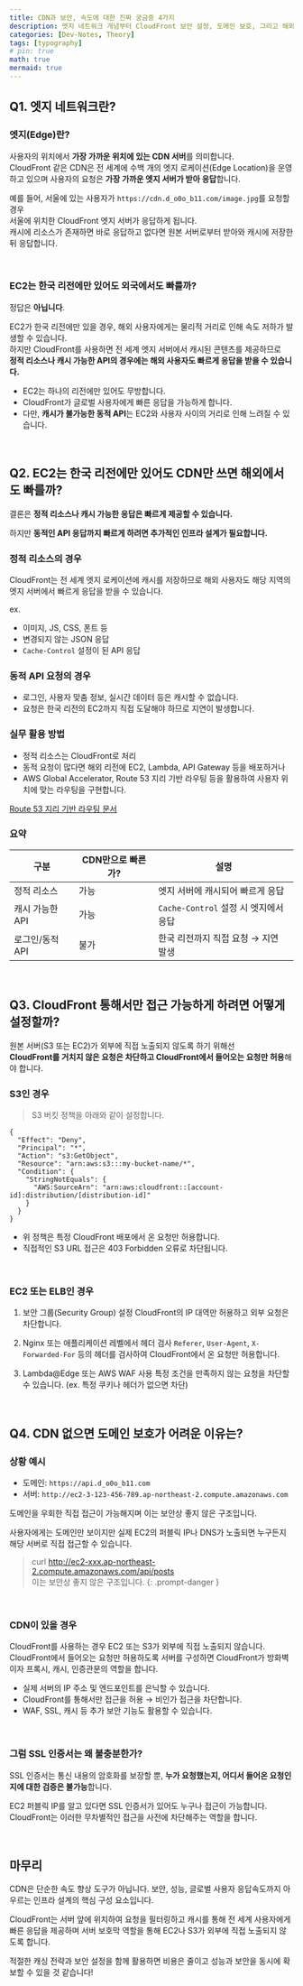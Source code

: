 ```yaml
---
title: CDN과 보안, 속도에 대한 진짜 궁금증 4가지
description: 엣지 네트워크 개념부터 CloudFront 보안 설정, 도메인 보호, 그리고 해외 속도까지
categories: [Dev-Notes, Theory]
tags: [typography]
# pin: true
math: true
mermaid: true
---
```


## Q1. 엣지 네트워크란?

### 엣지(Edge)란?
사용자의 위치에서 **가장 가까운 위치에 있는 CDN 서버**를 의미합니다.  
CloudFront 같은 CDN은 전 세계에 수백 개의 엣지 로케이션(Edge Location)을 운영하고 있으며 
사용자의 요청은 **가장 가까운 엣지 서버가 받아 응답**합니다.

예를 들어, 서울에 있는 사용자가 `https://cdn.d_o0o_b11.com/image.jpg`를 요청할 경우  
서울에 위치한 CloudFront 엣지 서버가 응답하게 됩니다.  
캐시에 리소스가 존재하면 바로 응답하고 없다면 원본 서버로부터 받아와 캐시에 저장한 뒤 응답합니다.


<br/>

### EC2는 한국 리전에만 있어도 외국에서도 빠를까?
정답은 **아닙니다**.  

EC2가 한국 리전에만 있을 경우, 해외 사용자에게는 물리적 거리로 인해 속도 저하가 발생할 수 있습니다.  
하지만 CloudFront를 사용하면 전 세계 엣지 서버에서 캐시된 콘텐츠를 제공하므로  
**정적 리소스나 캐시 가능한 API의 경우에는 해외 사용자도 빠르게 응답을 받을 수 있습니다.**

- EC2는 하나의 리전에만 있어도 무방합니다.  
- CloudFront가 글로벌 사용자에게 빠른 응답을 가능하게 합니다.  
- 다만, **캐시가 불가능한 동적 API**는 EC2와 사용자 사이의 거리로 인해 느려질 수 있습니다.


<br/>

## Q2. EC2는 한국 리전에만 있어도 CDN만 쓰면 해외에서도 빠를까?
결론은 **정적 리소스나 캐시 가능한 응답은 빠르게 제공할 수 있습니다.**  

하지만 **동적인 API 응답까지 빠르게 하려면 추가적인 인프라 설계가 필요합니다.**

### 정적 리소스의 경우
CloudFront는 전 세계 엣지 로케이션에 캐시를 저장하므로 해외 사용자도 해당 지역의 엣지 서버에서 빠르게 응답을 받을 수 있습니다.

ex.
- 이미지, JS, CSS, 폰트 등
- 변경되지 않는 JSON 응답
- `Cache-Control` 설정이 된 API 응답

### 동적 API 요청의 경우
- 로그인, 사용자 맞춤 정보, 실시간 데이터 등은 캐시할 수 없습니다.
- 요청은 한국 리전의 EC2까지 직접 도달해야 하므로 지연이 발생합니다.

### 실무 활용 방법
- 정적 리소스는 CloudFront로 처리
- 동적 요청이 많다면 해외 리전에 EC2, Lambda, API Gateway 등을 배포하거나
- AWS Global Accelerator, Route 53 지리 기반 라우팅 등을 활용하여 사용자 위치에 맞는 라우팅을 구현합니다.

[Route 53 지리 기반 라우팅 문서](https://docs.aws.amazon.com/ko_kr/Route53/latest/DeveloperGuide/routing-policy-geo.html)

### 요약

| 구분 | CDN만으로 빠른가? | 설명 |
|------|-------------------|------|
| 정적 리소스 | 가능 | 엣지 서버에 캐시되어 빠르게 응답 |
| 캐시 가능한 API | 가능 | `Cache-Control` 설정 시 엣지에서 응답 |
| 로그인/동적 API | 불가 | 한국 리전까지 직접 요청 → 지연 발생 |

<br/>

## Q3. CloudFront 통해서만 접근 가능하게 하려면 어떻게 설정할까?
원본 서버(S3 또는 EC2)가 외부에 직접 노출되지 않도록 하기 위해선  
**CloudFront를 거치지 않은 요청은 차단하고 CloudFront에서 들어오는 요청만 허용**해야 합니다.


### S3인 경우
> S3 버킷 정책을 아래와 같이 설정합니다.

```text
{
  "Effect": "Deny",
  "Principal": "*",
  "Action": "s3:GetObject",
  "Resource": "arn:aws:s3:::my-bucket-name/*",
  "Condition": {
    "StringNotEquals": {
      "AWS:SourceArn": "arn:aws:cloudfront::[account-id]:distribution/[distribution-id]"
    }
  }
}

```

- 위 정책은 특정 CloudFront 배포에서 온 요청만 허용합니다.
- 직접적인 S3 URL 접근은 403 Forbidden 오류로 차단됩니다.


<br/>

### EC2 또는 ELB인 경우

1. 보안 그룹(Security Group) 설정
  CloudFront의 IP 대역만 허용하고 외부 요청은 차단합니다.

2. Nginx 또는 애플리케이션 레벨에서 헤더 검사
  `Referer`, `User-Agent`, `X-Forwarded-For` 등의 헤더를 검사하여 CloudFront에서 온 요청만 허용합니다.

3. Lambda@Edge 또는 AWS WAF 사용
  특정 조건을 만족하지 않는 요청을 차단할 수 있습니다. (ex. 특정 쿠키나 헤더가 없으면 차단)

<br/>

## Q4. CDN 없으면 도메인 보호가 어려운 이유는?

### 상황 예시
- 도메인: `https://api.d_o0o_b11.com`
- 서버: `http://ec2-3-123-456-789.ap-northeast-2.compute.amazonaws.com`


도메인을 우회한 직접 접근이 가능해지며 이는 보안상 좋지 않은 구조입니다.

사용자에게는 도메인만 보이지만 실제 EC2의 퍼블릭 IP나 DNS가 노출되면
누구든지 해당 서버로 직접 접근할 수 있습니다.

> curl http://ec2-xxx.ap-northeast-2.compute.amazonaws.com/api/posts <br/>
> 이는 보안상 좋지 않은 구조입니다.
{: .prompt-danger }


<br/>

### CDN이 있을 경우
CloudFront를 사용하는 경우 EC2 또는 S3가 외부에 직접 노출되지 않습니다.
CloudFront에서 들어오는 요청만 허용하도록 서버를 구성하면 CloudFront가 방화벽이자 프록시, 캐시, 인증관문의 역할을 합니다.

- 실제 서버의 IP 주소 및 엔드포인트를 은닉할 수 있습니다.
- CloudFront를 통해서만 접근을 허용 → 비인가 접근을 차단합니다.
- WAF, SSL, 캐시 등 추가 보안 기능도 활용할 수 있습니다.

<br/>

### 그럼 SSL 인증서는 왜 불충분한가?
SSL 인증서는 통신 내용의 암호화를 보장할 뿐, **누가 요청했는지, 어디서 들어온 요청인지에 대한 검증은 불가능**합니다.

EC2 퍼블릭 IP를 알고 있다면 SSL 인증서가 있어도 누구나 접근이 가능합니다.
CloudFront는 이러한 무차별적인 접근을 사전에 차단해주는 역할을 합니다.

<br/>


## 마무리
CDN은 단순한 속도 향상 도구가 아닙니다.
보안, 성능, 글로벌 사용자 응답속도까지 아우르는 인프라 설계의 핵심 구성 요소입니다.

CloudFront는 서버 앞에 위치하여 요청을 필터링하고 캐시를 통해 전 세계 사용자에게 빠른 응답을 제공하며
서버 보호막 역할을 통해 EC2나 S3가 외부에 직접 노출되지 않도록 합니다.

적절한 캐싱 전략과 보안 설정을 함께 활용하면
비용은 줄이고 성능과 보안을 동시에 확보할 수 있을 것 같습니다!

